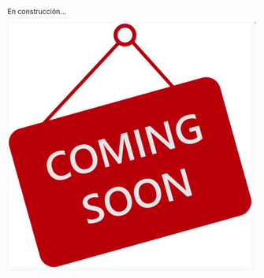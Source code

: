 En construcción...

![Test Image 4](https://github.com/nunezluis/MisCursos/blob/main/MisMateriales/Clases/Figuras/ComingSoon.png)
